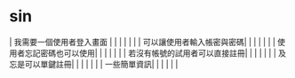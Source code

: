 # sin


| 我需要一個使用者登入畫面 |   |   |   |   |   |
| 可以讓使用者輸入帳密與密碼|   |   |   |   |   |
| 使用者忘記密碼也可以使用|   |   |   |   |   |
| 若沒有帳號的試用者可以直接註冊|   |   |   |   |   |
| 及忘是可以單鍵註冊|   |   |   |   |   |
| 一些簡單資訊|   |   |   |   |   |
